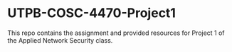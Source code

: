 # UTPB-COSC-4470-Project1
This repo contains the assignment and provided resources for Project 1 of the Applied Network Security class.
